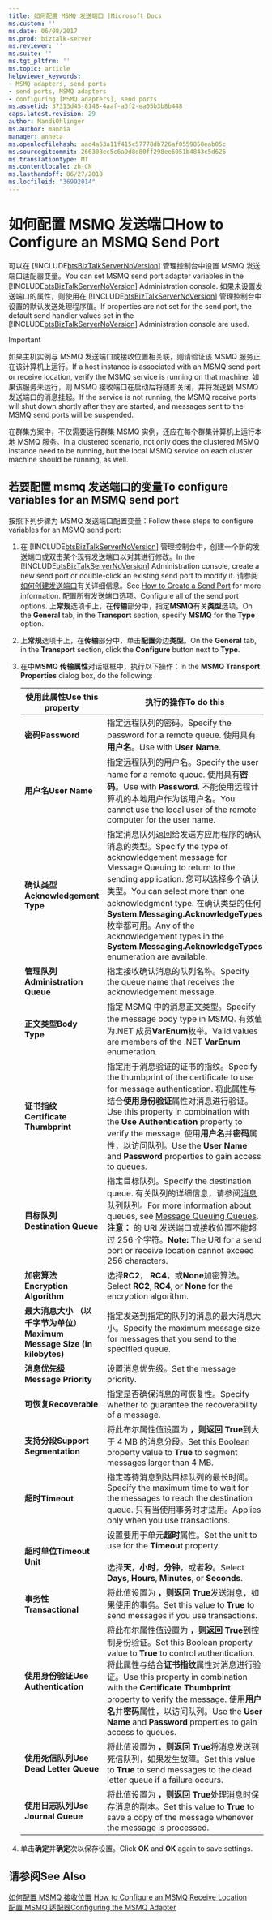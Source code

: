 ```yaml
---
title: 如何配置 MSMQ 发送端口 |Microsoft Docs
ms.custom: ''
ms.date: 06/08/2017
ms.prod: biztalk-server
ms.reviewer: ''
ms.suite: ''
ms.tgt_pltfrm: ''
ms.topic: article
helpviewer_keywords:
- MSMQ adapters, send ports
- send ports, MSMQ adapters
- configuring [MSMQ adapters], send ports
ms.assetid: 37313d45-8148-4aaf-a3f2-ea05b3b8b448
caps.latest.revision: 29
author: MandiOhlinger
ms.author: mandia
manager: anneta
ms.openlocfilehash: aad4a63a11f415c57778db726af0559858eab05c
ms.sourcegitcommit: 266308ec5c6a9d8d80ff298ee6051b4843c5d626
ms.translationtype: MT
ms.contentlocale: zh-CN
ms.lasthandoff: 06/27/2018
ms.locfileid: "36992014"
---
```

# <a name="how-to-configure-an-msmq-send-port"></a><span data-ttu-id="eaafe-102">如何配置 MSMQ 发送端口</span><span class="sxs-lookup"><span data-stu-id="eaafe-102">How to Configure an MSMQ Send Port</span></span>
<span data-ttu-id="eaafe-103">可以在 [!INCLUDE[btsBizTalkServerNoVersion](../includes/btsbiztalkservernoversion-md.md)] 管理控制台中设置 MSMQ 发送端口适配器变量。</span><span class="sxs-lookup"><span data-stu-id="eaafe-103">You can set MSMQ send port adapter variables in the [!INCLUDE[btsBizTalkServerNoVersion](../includes/btsbiztalkservernoversion-md.md)] Administration console.</span></span> <span data-ttu-id="eaafe-104">如果未设置发送端口的属性，则使用在 [!INCLUDE[btsBizTalkServerNoVersion](../includes/btsbiztalkservernoversion-md.md)] 管理控制台中设置的默认发送处理程序值。</span><span class="sxs-lookup"><span data-stu-id="eaafe-104">If properties are not set for the send port, the default send handler values set in the [!INCLUDE[btsBizTalkServerNoVersion](../includes/btsbiztalkservernoversion-md.md)] Administration console are used.</span></span>  

> [!IMPORTANT]
>  <span data-ttu-id="eaafe-105">如果主机实例与 MSMQ 发送端口或接收位置相关联，则请验证该 MSMQ 服务正在该计算机上运行。</span><span class="sxs-lookup"><span data-stu-id="eaafe-105">If a host instance is associated with an MSMQ send port or receive location, verify the MSMQ service is running on that machine.</span></span> <span data-ttu-id="eaafe-106">如果该服务未运行，则 MSMQ 接收端口在启动后将随即关闭，并将发送到 MSMQ 发送端口的消息挂起。</span><span class="sxs-lookup"><span data-stu-id="eaafe-106">If the service is not running, the MSMQ receive ports will shut down shortly after they are started, and messages sent to the MSMQ send ports will be suspended.</span></span>  
>   
>  <span data-ttu-id="eaafe-107">在群集方案中，不仅需要运行群集 MSMQ 实例，还应在每个群集计算机上运行本地 MSMQ 服务。</span><span class="sxs-lookup"><span data-stu-id="eaafe-107">In a clustered scenario, not only does the clustered MSMQ instance need to be running, but the local MSMQ service on each cluster machine should be running, as well.</span></span>  

## <a name="to-configure-variables-for-an-msmq-send-port"></a><span data-ttu-id="eaafe-108">若要配置 msmq 发送端口的变量</span><span class="sxs-lookup"><span data-stu-id="eaafe-108">To configure variables for an MSMQ send port</span></span>  
 <span data-ttu-id="eaafe-109">按照下列步骤为 MSMQ 发送端口配置变量：</span><span class="sxs-lookup"><span data-stu-id="eaafe-109">Follow these steps to configure variables for an MSMQ send port:</span></span>  

1. <span data-ttu-id="eaafe-110">在 [!INCLUDE[btsBizTalkServerNoVersion](../includes/btsbiztalkservernoversion-md.md)] 管理控制台中，创建一个新的发送端口或双击某个现有发送端口以对其进行修改。</span><span class="sxs-lookup"><span data-stu-id="eaafe-110">In the [!INCLUDE[btsBizTalkServerNoVersion](../includes/btsbiztalkservernoversion-md.md)] Administration console, create a new send port or double-click an existing send port to modify it.</span></span> <span data-ttu-id="eaafe-111">请参阅[如何创建发送端口](../core/how-to-create-a-send-port2.md)有关详细信息。</span><span class="sxs-lookup"><span data-stu-id="eaafe-111">See [How to Create a Send Port](../core/how-to-create-a-send-port2.md) for more information.</span></span> <span data-ttu-id="eaafe-112">配置所有发送端口选项。</span><span class="sxs-lookup"><span data-stu-id="eaafe-112">Configure all of the send port options.</span></span> <span data-ttu-id="eaafe-113">上**常规**选项卡上，在**传输**部分中，指定**MSMQ**有关**类型**选项。</span><span class="sxs-lookup"><span data-stu-id="eaafe-113">On the **General** tab, in the **Transport** section, specify **MSMQ** for the **Type** option.</span></span>  

2. <span data-ttu-id="eaafe-114">上**常规**选项卡上，在**传输**部分中，单击**配置**旁边**类型**。</span><span class="sxs-lookup"><span data-stu-id="eaafe-114">On the **General** tab, in the **Transport** section, click the **Configure** button next to **Type**.</span></span>  

3. <span data-ttu-id="eaafe-115">在中**MSMQ 传输属性**对话框框中，执行以下操作：</span><span class="sxs-lookup"><span data-stu-id="eaafe-115">In the **MSMQ Transport Properties** dialog box, do the following:</span></span>  


   |            <span data-ttu-id="eaafe-116">使用此属性</span><span class="sxs-lookup"><span data-stu-id="eaafe-116">Use this property</span></span>            |                                                                                                                            <span data-ttu-id="eaafe-117">执行的操作</span><span class="sxs-lookup"><span data-stu-id="eaafe-117">To do this</span></span>                                                                                                                            |  <span data-ttu-id="eaafe-118">数据类型</span><span class="sxs-lookup"><span data-stu-id="eaafe-118">Data type</span></span>  | <span data-ttu-id="eaafe-119">默认值</span><span class="sxs-lookup"><span data-stu-id="eaafe-119">Default value</span></span> |
   |-----------------------------------------|------------------------------------------------------------------------------------------------------------------------------------------------------------------------------------------------------------------------------------------------------------------|-------------|---------------|
   |              <span data-ttu-id="eaafe-120">**密码**</span><span class="sxs-lookup"><span data-stu-id="eaafe-120">**Password**</span></span>               |                                                                                                 <span data-ttu-id="eaafe-121">指定远程队列的密码。</span><span class="sxs-lookup"><span data-stu-id="eaafe-121">Specify the password for a remote queue.</span></span> <span data-ttu-id="eaafe-122">使用具有**用户名**。</span><span class="sxs-lookup"><span data-stu-id="eaafe-122">Use with **User Name**.</span></span>                                                                                                 |   <span data-ttu-id="eaafe-123">String</span><span class="sxs-lookup"><span data-stu-id="eaafe-123">String</span></span>    |     <span data-ttu-id="eaafe-124">空白</span><span class="sxs-lookup"><span data-stu-id="eaafe-124">Blank</span></span>     |
   |              <span data-ttu-id="eaafe-125">**用户名**</span><span class="sxs-lookup"><span data-stu-id="eaafe-125">**User Name**</span></span>              |                                                             <span data-ttu-id="eaafe-126">指定远程队列的用户名。</span><span class="sxs-lookup"><span data-stu-id="eaafe-126">Specify the user name for a remote queue.</span></span> <span data-ttu-id="eaafe-127">使用具有**密码**。</span><span class="sxs-lookup"><span data-stu-id="eaafe-127">Use with **Password**.</span></span> <span data-ttu-id="eaafe-128">不能使用远程计算机的本地用户作为该用户名。</span><span class="sxs-lookup"><span data-stu-id="eaafe-128">You cannot use the local user of the remote computer for the user name.</span></span>                                                             |   <span data-ttu-id="eaafe-129">String</span><span class="sxs-lookup"><span data-stu-id="eaafe-129">String</span></span>    |     <span data-ttu-id="eaafe-130">空白</span><span class="sxs-lookup"><span data-stu-id="eaafe-130">Blank</span></span>     |
   |        <span data-ttu-id="eaafe-131">**确认类型**</span><span class="sxs-lookup"><span data-stu-id="eaafe-131">**Acknowledgement Type**</span></span>         | <span data-ttu-id="eaafe-132">指定消息队列返回给发送方应用程序的确认消息的类型。</span><span class="sxs-lookup"><span data-stu-id="eaafe-132">Specify the type of acknowledgement message for Message Queuing to return to the sending application.</span></span> <span data-ttu-id="eaafe-133">您可以选择多个确认类型。</span><span class="sxs-lookup"><span data-stu-id="eaafe-133">You can select more than one acknowledgment type.</span></span> <span data-ttu-id="eaafe-134">在确认类型的任何**System.Messaging.AcknowledgeTypes**枚举都可用。</span><span class="sxs-lookup"><span data-stu-id="eaafe-134">Any of the acknowledgement types in the **System.Messaging.AcknowledgeTypes** enumeration are available.</span></span> |   <span data-ttu-id="eaafe-135">String</span><span class="sxs-lookup"><span data-stu-id="eaafe-135">String</span></span>    |     <span data-ttu-id="eaafe-136">InclusionThresholdSetting</span><span class="sxs-lookup"><span data-stu-id="eaafe-136">None</span></span>      |
   |        <span data-ttu-id="eaafe-137">**管理队列**</span><span class="sxs-lookup"><span data-stu-id="eaafe-137">**Administration Queue**</span></span>         |                                                                                                <span data-ttu-id="eaafe-138">指定接收确认消息的队列名称。</span><span class="sxs-lookup"><span data-stu-id="eaafe-138">Specify the queue name that receives the acknowledgement message.</span></span>                                                                                                 |   <span data-ttu-id="eaafe-139">String</span><span class="sxs-lookup"><span data-stu-id="eaafe-139">String</span></span>    |     <span data-ttu-id="eaafe-140">空白</span><span class="sxs-lookup"><span data-stu-id="eaafe-140">Blank</span></span>     |
   |              <span data-ttu-id="eaafe-141">**正文类型**</span><span class="sxs-lookup"><span data-stu-id="eaafe-141">**Body Type**</span></span>              |                                                                               <span data-ttu-id="eaafe-142">指定 MSMQ 中的消息正文类型。</span><span class="sxs-lookup"><span data-stu-id="eaafe-142">Specify the message body type in MSMQ.</span></span> <span data-ttu-id="eaafe-143">有效值为.NET 成员**VarEnum**枚举。</span><span class="sxs-lookup"><span data-stu-id="eaafe-143">Valid values are members of the .NET **VarEnum** enumeration.</span></span>                                                                               |     <span data-ttu-id="eaafe-144">smallint</span><span class="sxs-lookup"><span data-stu-id="eaafe-144">Int</span></span>     |     <span data-ttu-id="eaafe-145">8209</span><span class="sxs-lookup"><span data-stu-id="eaafe-145">8209</span></span>      |
   |       <span data-ttu-id="eaafe-146">**证书指纹**</span><span class="sxs-lookup"><span data-stu-id="eaafe-146">**Certificate Thumbprint**</span></span>        |    <span data-ttu-id="eaafe-147">指定用于消息验证的证书的指纹。</span><span class="sxs-lookup"><span data-stu-id="eaafe-147">Specify the thumbprint of the certificate to use for message authentication.</span></span> <span data-ttu-id="eaafe-148">将此属性与结合**使用身份验证**属性对消息进行验证。</span><span class="sxs-lookup"><span data-stu-id="eaafe-148">Use this property in combination with the **Use Authentication** property to verify the message.</span></span> <span data-ttu-id="eaafe-149">使用**用户名**并**密码**属性，以访问队列。</span><span class="sxs-lookup"><span data-stu-id="eaafe-149">Use the **User Name** and **Password** properties to gain access to queues.</span></span>     |   <span data-ttu-id="eaafe-150">String</span><span class="sxs-lookup"><span data-stu-id="eaafe-150">String</span></span>    |     <span data-ttu-id="eaafe-151">空白</span><span class="sxs-lookup"><span data-stu-id="eaafe-151">Blank</span></span>     |
   |          <span data-ttu-id="eaafe-152">**目标队列**</span><span class="sxs-lookup"><span data-stu-id="eaafe-152">**Destination Queue**</span></span>          |                     <span data-ttu-id="eaafe-153">指定目标队列。</span><span class="sxs-lookup"><span data-stu-id="eaafe-153">Specify the destination queue.</span></span> <span data-ttu-id="eaafe-154">有关队列的详细信息，请参阅[消息队列队列](../core/message-queuing-queues.md)。</span><span class="sxs-lookup"><span data-stu-id="eaafe-154">For more information about queues, see [Message Queuing Queues](../core/message-queuing-queues.md).</span></span> <span data-ttu-id="eaafe-155">**注意：** 的 URI 发送端口或接收位置不能超过 256 个字符。</span><span class="sxs-lookup"><span data-stu-id="eaafe-155">**Note:**  The URI for a send port or receive location cannot exceed 256 characters.</span></span>                      |   <span data-ttu-id="eaafe-156">String</span><span class="sxs-lookup"><span data-stu-id="eaafe-156">String</span></span>    |     <span data-ttu-id="eaafe-157">空白</span><span class="sxs-lookup"><span data-stu-id="eaafe-157">Blank</span></span>     |
   |        <span data-ttu-id="eaafe-158">**加密算法**</span><span class="sxs-lookup"><span data-stu-id="eaafe-158">**Encryption Algorithm**</span></span>         |                                                                                                <span data-ttu-id="eaafe-159">选择**RC2**， **RC4**，或**None**加密算法。</span><span class="sxs-lookup"><span data-stu-id="eaafe-159">Select **RC2**, **RC4**, or **None** for the encryption algorithm.</span></span>                                                                                                |    <span data-ttu-id="eaafe-160">Enum</span><span class="sxs-lookup"><span data-stu-id="eaafe-160">Enum</span></span>     |     <span data-ttu-id="eaafe-161">InclusionThresholdSetting</span><span class="sxs-lookup"><span data-stu-id="eaafe-161">None</span></span>      |
   | <span data-ttu-id="eaafe-162">**最大消息大小 （以千字节为单位）**</span><span class="sxs-lookup"><span data-stu-id="eaafe-162">**Maximum Message Size (in kilobytes)**</span></span> |                                                                                       <span data-ttu-id="eaafe-163">指定发送到指定的队列的消息的最大消息大小。</span><span class="sxs-lookup"><span data-stu-id="eaafe-163">Specify the maximum message size for messages that you send to the specified queue.</span></span>                                                                                        | <span data-ttu-id="eaafe-164">UnsignedInt</span><span class="sxs-lookup"><span data-stu-id="eaafe-164">UnsignedInt</span></span> |     <span data-ttu-id="eaafe-165">1024</span><span class="sxs-lookup"><span data-stu-id="eaafe-165">1024</span></span>      |
   |          <span data-ttu-id="eaafe-166">**消息优先级**</span><span class="sxs-lookup"><span data-stu-id="eaafe-166">**Message Priority**</span></span>           |                                                                                                                    <span data-ttu-id="eaafe-167">设置消息优先级。</span><span class="sxs-lookup"><span data-stu-id="eaafe-167">Set the message priority.</span></span>                                                                                                                     |    <span data-ttu-id="eaafe-168">Enum</span><span class="sxs-lookup"><span data-stu-id="eaafe-168">Enum</span></span>     |    <span data-ttu-id="eaafe-169">Normal</span><span class="sxs-lookup"><span data-stu-id="eaafe-169">Normal</span></span>     |
   |             <span data-ttu-id="eaafe-170">**可恢复**</span><span class="sxs-lookup"><span data-stu-id="eaafe-170">**Recoverable**</span></span>             |                                                                                                  <span data-ttu-id="eaafe-171">指定是否确保消息的可恢复性。</span><span class="sxs-lookup"><span data-stu-id="eaafe-171">Specify whether to guarantee the recoverability of a message.</span></span>                                                                                                   |   <span data-ttu-id="eaafe-172">Boolean</span><span class="sxs-lookup"><span data-stu-id="eaafe-172">Boolean</span></span>   |     <span data-ttu-id="eaafe-173">False</span><span class="sxs-lookup"><span data-stu-id="eaafe-173">False</span></span>     |
   |        <span data-ttu-id="eaafe-174">**支持分段**</span><span class="sxs-lookup"><span data-stu-id="eaafe-174">**Support Segmentation**</span></span>         |                                                                                        <span data-ttu-id="eaafe-175">将此布尔属性值设置为 **，则返回 True**到大于 4 MB 的消息分段。</span><span class="sxs-lookup"><span data-stu-id="eaafe-175">Set this Boolean property value to **True** to segment messages larger than 4 MB.</span></span>                                                                                         |   <span data-ttu-id="eaafe-176">Boolean</span><span class="sxs-lookup"><span data-stu-id="eaafe-176">Boolean</span></span>   |     <span data-ttu-id="eaafe-177">False</span><span class="sxs-lookup"><span data-stu-id="eaafe-177">False</span></span>     |
   |               <span data-ttu-id="eaafe-178">**超时**</span><span class="sxs-lookup"><span data-stu-id="eaafe-178">**Timeout**</span></span>               |                                                                    <span data-ttu-id="eaafe-179">指定等待消息到达目标队列的最长时间。</span><span class="sxs-lookup"><span data-stu-id="eaafe-179">Specify the maximum time to wait for the messages to reach the destination queue.</span></span> <span data-ttu-id="eaafe-180">只有当使用事务时才适用。</span><span class="sxs-lookup"><span data-stu-id="eaafe-180">Applies only when you use transactions.</span></span>                                                                     |     <span data-ttu-id="eaafe-181">smallint</span><span class="sxs-lookup"><span data-stu-id="eaafe-181">Int</span></span>     |       <span data-ttu-id="eaafe-182">0</span><span class="sxs-lookup"><span data-stu-id="eaafe-182">0</span></span>       |
   |            <span data-ttu-id="eaafe-183">**超时单位**</span><span class="sxs-lookup"><span data-stu-id="eaafe-183">**Timeout Unit**</span></span>             |                                                                      <span data-ttu-id="eaafe-184">设置要用于单元**超时**属性。</span><span class="sxs-lookup"><span data-stu-id="eaafe-184">Set the unit to use for the **Timeout** property.</span></span><br /><br /> <span data-ttu-id="eaafe-185">选择**天**，**小时**，**分钟**，或者**秒**。</span><span class="sxs-lookup"><span data-stu-id="eaafe-185">Select **Days**, **Hours**, **Minutes**, or **Seconds**.</span></span>                                                                      |    <span data-ttu-id="eaafe-186">Enum</span><span class="sxs-lookup"><span data-stu-id="eaafe-186">Enum</span></span>     |     <span data-ttu-id="eaafe-187">Days</span><span class="sxs-lookup"><span data-stu-id="eaafe-187">Days</span></span>      |
   |            <span data-ttu-id="eaafe-188">**事务性**</span><span class="sxs-lookup"><span data-stu-id="eaafe-188">**Transactional**</span></span>            |                                                                                               <span data-ttu-id="eaafe-189">将此值设置为 **，则返回 True**发送消息，如果使用的事务。</span><span class="sxs-lookup"><span data-stu-id="eaafe-189">Set this value to **True** to send messages if you use transactions.</span></span>                                                                                               |   <span data-ttu-id="eaafe-190">Boolean</span><span class="sxs-lookup"><span data-stu-id="eaafe-190">Boolean</span></span>   |     <span data-ttu-id="eaafe-191">False</span><span class="sxs-lookup"><span data-stu-id="eaafe-191">False</span></span>     |
   |         <span data-ttu-id="eaafe-192">**使用身份验证**</span><span class="sxs-lookup"><span data-stu-id="eaafe-192">**Use Authentication**</span></span>          |     <span data-ttu-id="eaafe-193">将此布尔属性值设置为 **，则返回 True**到控制身份验证。</span><span class="sxs-lookup"><span data-stu-id="eaafe-193">Set this Boolean property value to **True** to control authentication.</span></span> <span data-ttu-id="eaafe-194">将此属性与结合**证书指纹**属性对消息进行验证。</span><span class="sxs-lookup"><span data-stu-id="eaafe-194">Use this property in combination with the **Certificate Thumbprint** property to verify the message.</span></span> <span data-ttu-id="eaafe-195">使用**用户名**并**密码**属性，以访问队列。</span><span class="sxs-lookup"><span data-stu-id="eaafe-195">Use the **User Name** and **Password** properties to gain access to queues.</span></span>      |   <span data-ttu-id="eaafe-196">Boolean</span><span class="sxs-lookup"><span data-stu-id="eaafe-196">Boolean</span></span>   |     <span data-ttu-id="eaafe-197">False</span><span class="sxs-lookup"><span data-stu-id="eaafe-197">False</span></span>     |
   |        <span data-ttu-id="eaafe-198">**使用死信队列**</span><span class="sxs-lookup"><span data-stu-id="eaafe-198">**Use Dead Letter Queue**</span></span>        |                                                                                    <span data-ttu-id="eaafe-199">将此值设置为 **，则返回 True**将消息发送到死信队列，如果发生故障。</span><span class="sxs-lookup"><span data-stu-id="eaafe-199">Set this value to **True** to send messages to the dead letter queue if a failure occurs.</span></span>                                                                                     |   <span data-ttu-id="eaafe-200">Boolean</span><span class="sxs-lookup"><span data-stu-id="eaafe-200">Boolean</span></span>   |     <span data-ttu-id="eaafe-201">True</span><span class="sxs-lookup"><span data-stu-id="eaafe-201">True</span></span>      |
   |          <span data-ttu-id="eaafe-202">**使用日志队列**</span><span class="sxs-lookup"><span data-stu-id="eaafe-202">**Use Journal Queue**</span></span>          |                                                                                   <span data-ttu-id="eaafe-203">将此值设置为 **，则返回 True**处理消息时保存消息的副本。</span><span class="sxs-lookup"><span data-stu-id="eaafe-203">Set this value to **True** to save a copy of the message whenever the message is processed.</span></span>                                                                                    |   <span data-ttu-id="eaafe-204">Boolean</span><span class="sxs-lookup"><span data-stu-id="eaafe-204">Boolean</span></span>   |     <span data-ttu-id="eaafe-205">False</span><span class="sxs-lookup"><span data-stu-id="eaafe-205">False</span></span>     |


4. <span data-ttu-id="eaafe-206">单击**确定**并**确定**次以保存设置。</span><span class="sxs-lookup"><span data-stu-id="eaafe-206">Click **OK** and **OK** again to save settings.</span></span>  

## <a name="see-also"></a><span data-ttu-id="eaafe-207">请参阅</span><span class="sxs-lookup"><span data-stu-id="eaafe-207">See Also</span></span>  
 <span data-ttu-id="eaafe-208">[如何配置 MSMQ 接收位置](../core/how-to-configure-an-msmq-receive-location.md) </span><span class="sxs-lookup"><span data-stu-id="eaafe-208">[How to Configure an MSMQ Receive Location](../core/how-to-configure-an-msmq-receive-location.md) </span></span>  
 [<span data-ttu-id="eaafe-209">配置 MSMQ 适配器</span><span class="sxs-lookup"><span data-stu-id="eaafe-209">Configuring the MSMQ Adapter</span></span>](../core/configuring-the-msmq-adapter.md)